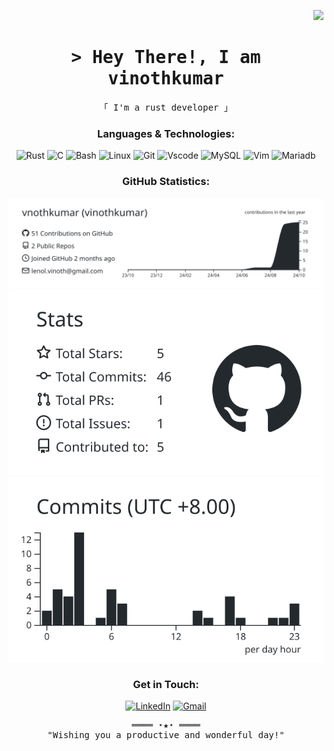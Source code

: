<p align="right"> <img  src="https://visitcount.itsvg.in/api?id=vnothkumar&label=Profile%20Views&color=12&icon=4&pretty=false" /> </p>

<!-- Title -->
<h1 align="center">
        <samp>&gt; Hey There!, I am
                <b>vinothkumar</b>
        </samp>
</h1>

<p align="center">
        <!-- Intro -->
        <samp>
                「 I'm a rust developer 」
                <br>
        </samp>

<div align="center">

### Languages & Technologies:

![Rust](https://img.shields.io/badge/rust-F3F1EA?style=for-the-badge&logo=rust&logoColor=372213)
![C](https://img.shields.io/badge/c-F3F1EA?style=for-the-badge&logo=c&logoColor=372213)
![Bash](https://img.shields.io/badge/Bash-F3F1EA?style=for-the-badge&logo=gnu-bash&logoColor=372213)
![Linux](https://img.shields.io/badge/linux-F3F1EA?style=for-the-badge&logo=linux&logoColor=372213)
![Git](https://img.shields.io/badge/git-F3F1EA?style=for-the-badge&logo=git&logoColor=372213)
![Vscode](https://img.shields.io/badge/vscode-F3F1EA?style=for-the-badge&logo=vscode&logoColor=372213)
![MySQL](https://img.shields.io/badge/mysql-F3F1EA.svg?style=for-the-badge&logo=mysql&logoColor=372213)
![Vim](https://img.shields.io/badge/VIM-F3F1EA.svg?style=for-the-badge&logo=vim&logoColor=372213)
![Mariadb](https://img.shields.io/badge/mariadb-F3F1EA.svg?style=for-the-badge&logo=mariadb&logoColor=372213)


</div>

<div align="center">

### ‌GitHub Statistics:

[![](https://raw.githubusercontent.com/vnothkumar/vnothkumar/main/profile-summary-card-output/graywhite/0-profile-details.svg)](https://github.com/vn7n24fzkq/github-profile-summary-cards)
[![](https://raw.githubusercontent.com/vnothkumar/vnothkumar/main/profile-summary-card-output/graywhite/3-stats.svg)](https://github.com/vn7n24fzkq/github-profile-summary-cards) [![](https://raw.githubusercontent.com/vnothkumar/vnothkumar/main/profile-summary-card-output/graywhite/4-productive-time.svg)](https://github.com/vn7n24fzkq/github-profile-summary-cards)

</div>

<div align="center">

### Get in Touch:

[![LinkedIn](https://img.shields.io/badge/LinkedIn-F3F1EA?style=for-the-badge&logo=linkedin&logoColor=372213)](https://www.linkedin.com/in/vnothkumar/)
[![Gmail](https://img.shields.io/badge/Gmail-F3F1EA?style=for-the-badge&logo=gmail&logoColor=372213)](mailto:lenol.vinoth@gmail.com)

</div>

<!-- Footer -->
<samp>
    <p align="center">
        ════ ⋆★⋆ ════
        <br>
       "Wishing you a productive and wonderful day!"
    </p>
</samp>
